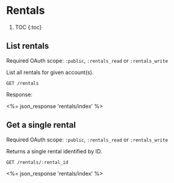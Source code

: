 # Rentals

1. TOC
{:toc}

## List rentals

Required OAuth scope: `:public`, `:rentals_read` or `:rentals_write`

List all rentals for given account(s).

~~~
GET /rentals
~~~

Response:

<%= json_response 'rentals/index' %>

## Get a single rental

Required OAuth scope: `:public`, `:rentals_read` or `:rentals_write`

Returns a single rental identified by ID.

~~~
GET /rentals/:rental_id
~~~

<%= json_response 'rentals/index' %>
